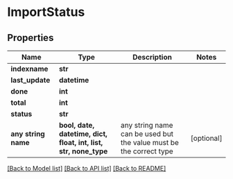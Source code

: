 # ImportStatus


## Properties
Name | Type | Description | Notes
------------ | ------------- | ------------- | -------------
**indexname** | **str** |  | 
**last_update** | **datetime** |  | 
**done** | **int** |  | 
**total** | **int** |  | 
**status** | **str** |  | 
**any string name** | **bool, date, datetime, dict, float, int, list, str, none_type** | any string name can be used but the value must be the correct type | [optional]

[[Back to Model list]](../README.md#documentation-for-models) [[Back to API list]](../README.md#documentation-for-api-endpoints) [[Back to README]](../README.md)


